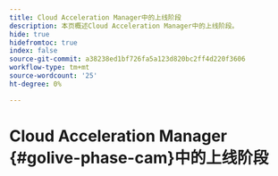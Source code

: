 ```yaml
---
title: Cloud Acceleration Manager中的上线阶段
description: 本页概述Cloud Acceleration Manager中的上线阶段。
hide: true
hidefromtoc: true
index: false
source-git-commit: a38238ed1bf726fa5a123d820bc2ff4d220f3606
workflow-type: tm+mt
source-wordcount: '25'
ht-degree: 0%

---
```



# Cloud Acceleration Manager {#golive-phase-cam}中的上线阶段
